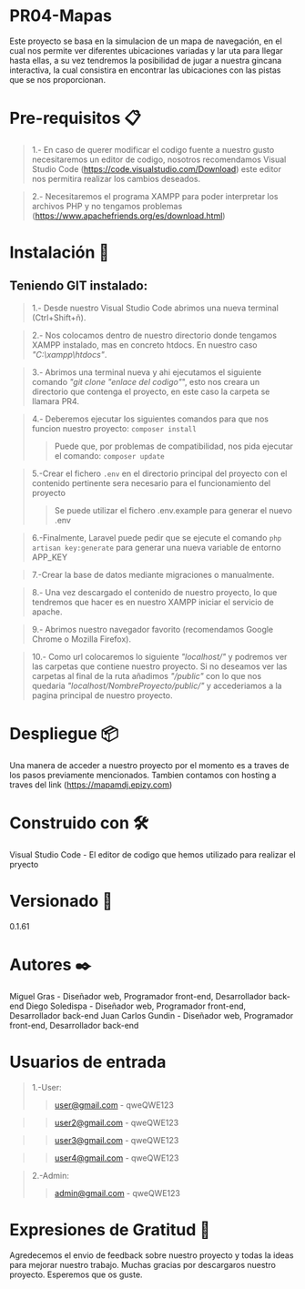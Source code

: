 # PR04-Mapas

Este proyecto se basa en la simulacion de un mapa de navegación, en el cual nos permite ver diferentes ubicaciones variadas y lar uta para llegar hasta ellas,
a su vez tendremos la posibilidad de jugar a nuestra gincana interactiva, la cual consistira en encontrar las ubicaciones con las pistas que se nos proporcionan.

# Pre-requisitos 📋

>1.- En caso de querer modificar el codigo fuente a nuestro gusto necesitaremos un editor de codigo, nosotros recomendamos Visual Studio Code (https://code.visualstudio.com/Download) este editor nos permitira realizar los cambios deseados.

>2.- Necesitaremos el programa XAMPP para poder interpretar los archivos PHP y no tengamos problemas (https://www.apachefriends.org/es/download.html)

# Instalación 🔧

## Teniendo GIT instalado:

>1.- Desde nuestro Visual Studio Code abrimos una nueva terminal (Ctrl+Shift+ñ).

>2.- Nos colocamos dentro de nuestro directorio donde tengamos XAMPP instalado, mas en concreto htdocs. En nuestro caso _"C:\xampp\htdocs"_.

>3.- Abrimos una terminal nueva y ahi ejecutamos el siguiente comando _"git clone "enlace del codigo"_", esto nos creara un directorio que contenga el proyecto, en este caso la carpeta se llamara PR4.

>4.- Deberemos ejecutar los siguientes comandos para que nos funcion nuestro proyecto: ```composer install``` 
>>Puede que, por problemas de compatibilidad, nos pida ejecutar el comando: ```composer update```

>5.-Crear el fichero ```.env``` en el directorio principal del proyecto con el contenido pertinente sera necesario para el funcionamiento del proyecto
>>Se puede utilizar el fichero .env.example para generar el nuevo .env

>6.-Finalmente, Laravel puede pedir que se ejecute el comando ```php artisan key:generate``` para generar una nueva variable de entorno APP_KEY

>7.-Crear la base de datos mediante migraciones o manualmente.

>8.- Una vez descargado el contenido de nuestro proyecto, lo que tendremos que hacer es en nuestro XAMPP iniciar el servicio de apache.

>9.- Abrimos nuestro navegador favorito (recomendamos Google Chrome o Mozilla Firefox).

>10.- Como url colocaremos lo siguiente _"localhost/"_ y podremos ver las carpetas que contiene nuestro proyecto. Si no deseamos ver las carpetas al final de la ruta añadimos _"/public"_ con lo que nos quedaria _"localhost/NombreProyecto/public/"_ y accederiamos a la pagina principal de nuestro proyecto.


# Despliegue 📦

Una manera de acceder a nuestro proyecto por el momento es a traves de los pasos previamente mencionados.
Tambien contamos con hosting a traves del link (https://mapamdj.epizy.com)

# Construido con 🛠️
Visual Studio Code - El editor de codigo que hemos utilizado para realizar el pryecto

# Versionado 📌
0.1.61

# Autores ✒️
Miguel Gras - Diseñador web, Programador front-end, Desarrollador back-end
Diego Soledispa - Diseñador web, Programador front-end, Desarrollador back-end
Juan Carlos Gundin - Diseñador web, Programador front-end, Desarrollador back-end

# Usuarios de entrada
>1.-User:
  >>user@gmail.com - qweQWE123
  
  >>user2@gmail.com - qweQWE123
  
  >>user3@gmail.com - qweQWE123
  
  >>user4@gmail.com - qweQWE123

>2.-Admin:
  >>admin@gmail.com - qweQWE123

# Expresiones de Gratitud 🎁
Agredecemos el envio de feedback sobre nuestro proyecto y todas la ideas para mejorar nuestro trabajo.
Muchas gracias por descargaros nuestro proyecto. Esperemos que os guste.
